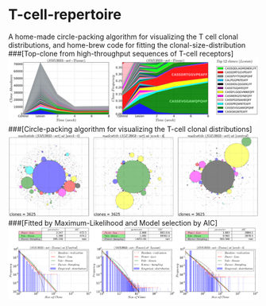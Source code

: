 # T-cell-repertoire
A home-made circle-packing algorithm for visualizing the T cell clonal distributions, and home-brew code for fitting the clonal-size-distribution
###[Top-clone from high-throughput sequences of T-cell receptors]
![](/figure/TopClone.png)
###[Circle-packing algorithm for visualizing the T-cell clonal distributions]
![](/figure/AlvaCirclePacking.jpg)
###[Fitted by Maximum-Likelihood and Model selection by AIC]
![](/figure/ProbabilityDistribution.png)
